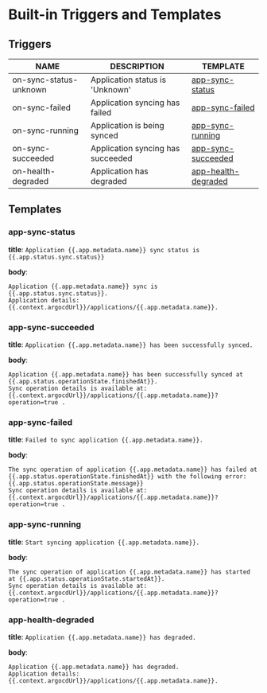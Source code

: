 # Built-in Triggers and Templates
## Triggers
|          NAME          |            DESCRIPTION            |                  TEMPLATE                   |
|------------------------|-----------------------------------|---------------------------------------------|
| on-sync-status-unknown | Application status is 'Unknown'   | [app-sync-status](#app-sync-status)         |
| on-sync-failed         | Application syncing has failed    | [app-sync-failed](#app-sync-failed)         |
| on-sync-running        | Application is being synced       | [app-sync-running](#app-sync-running)       |
| on-sync-succeeded      | Application syncing has succeeded | [app-sync-succeeded](#app-sync-succeeded)   |
| on-health-degraded     | Application has degraded          | [app-health-degraded](#app-health-degraded) |

## Templates
### app-sync-status
**title**: `Application {{.app.metadata.name}} sync status is {{.app.status.sync.status}}`

**body**:
```
Application {{.app.metadata.name}} sync is {{.app.status.sync.status}}.
Application details: {{.context.argocdUrl}}/applications/{{.app.metadata.name}}.
```
### app-sync-succeeded
**title**: `Application {{.app.metadata.name}} has been successfully synced.`

**body**:
```
Application {{.app.metadata.name}} has been successfully synced at {{.app.status.operationState.finishedAt}}.
Sync operation details is available at: {{.context.argocdUrl}}/applications/{{.app.metadata.name}}?operation=true .
```
### app-sync-failed
**title**: `Failed to sync application {{.app.metadata.name}}.`

**body**:
```
The sync operation of application {{.app.metadata.name}} has failed at {{.app.status.operationState.finishedAt}} with the following error: {{.app.status.operationState.message}}
Sync operation details is available at: {{.context.argocdUrl}}/applications/{{.app.metadata.name}}?operation=true .
```
### app-sync-running
**title**: `Start syncing application {{.app.metadata.name}}.`

**body**:
```
The sync operation of application {{.app.metadata.name}} has started at {{.app.status.operationState.startedAt}}.
Sync operation details is available at: {{.context.argocdUrl}}/applications/{{.app.metadata.name}}?operation=true .
```
### app-health-degraded
**title**: `Application {{.app.metadata.name}} has degraded.`

**body**:
```
Application {{.app.metadata.name}} has degraded.
Application details: {{.context.argocdUrl}}/applications/{{.app.metadata.name}}.
```
